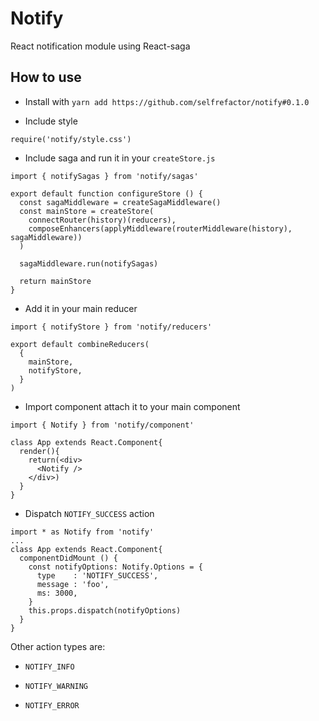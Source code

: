 # Notify
React notification module using React-saga

## How to use

- Install with `yarn add https://github.com/selfrefactor/notify#0.1.0`

- Include style

```
require('notify/style.css')
```

- Include saga and run it in your `createStore.js`

```
import { notifySagas } from 'notify/sagas'

export default function configureStore () {
  const sagaMiddleware = createSagaMiddleware()
  const mainStore = createStore(
    connectRouter(history)(reducers),
    composeEnhancers(applyMiddleware(routerMiddleware(history), sagaMiddleware))
  )

  sagaMiddleware.run(notifySagas)

  return mainStore
}
```

- Add it in your main reducer

```
import { notifyStore } from 'notify/reducers'

export default combineReducers(
  {
    mainStore,
    notifyStore,
  }
)
```

- Import component attach it to your main component

```
import { Notify } from 'notify/component'

class App extends React.Component{
  render(){
    return(<div>
      <Notify />
    </div>)
  }
}
```

- Dispatch `NOTIFY_SUCCESS` action

```
import * as Notify from 'notify'
...
class App extends React.Component{
  componentDidMount () {
    const notifyOptions: Notify.Options = {
      type    : 'NOTIFY_SUCCESS',
      message : 'foo',
      ms: 3000,
    }
    this.props.dispatch(notifyOptions)
  }
}
```

Other action types are:

- `NOTIFY_INFO`

- `NOTIFY_WARNING`

- `NOTIFY_ERROR`

